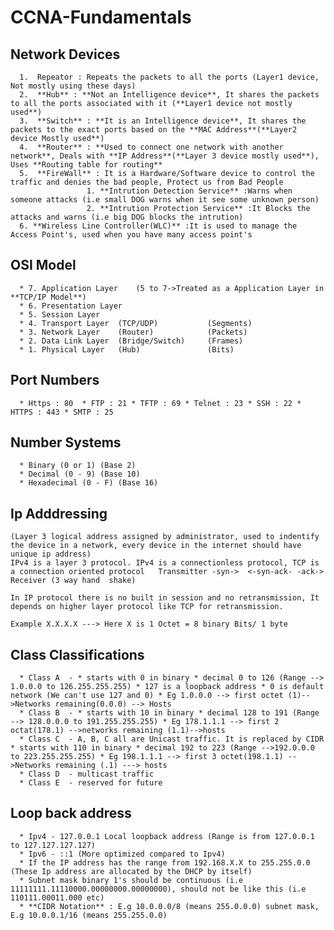 # CCNA-Fundamentals

## Network Devices

      1.  Repeator : Repeats the packets to all the ports (Layer1 device, Not mostly using these days)
      2.  **Hub** : **Not an Intelligence device**, It shares the packets to all the ports associated with it (**Layer1 device not mostly used**)
      3.  **Switch** : **It is an Intelligence device**, It shares the packets to the exact ports based on the **MAC Address**(**Layer2 device Mostly used**)
      4.  **Router** : **Used to connect one network with another network**, Deals with **IP Address**(**Layer 3 device mostly used**), Uses **Routing table for routing**
      5.  **FireWall** : It is a Hardware/Software device to control the traffic and denies the bad people, Protect us from Bad People
                     1. **Intrution Detection Service** :Warns when someone attacks (i.e small DOG warns when it see some unknown person)
                     2. **Intrution Protection Service** :It Blocks the attacks and warns (i.e big DOG blocks the intrution)
      6. **Wireless Line Controller(WLC)** :It is used to manage the Access Point's, used when you have many access point's
   
   
## OSI Model

      * 7. Application Layer    (5 to 7->Treated as a Application Layer in **TCP/IP Model**) 
      * 6. Presentation Layer
      * 5. Session Layer
      * 4. Transport Layer  (TCP/UDP)           (Segments)
      * 3. Network Layer    (Router)            (Packets)
      * 2. Data Link Layer  (Bridge/Switch)     (Frames)
      * 1. Physical Layer   (Hub)               (Bits)
      
      
## Port Numbers

      * Https : 80  * FTP : 21 * TFTP : 69 * Telnet : 23 * SSH : 22 * HTTPS : 443 * SMTP : 25
      
## Number Systems 
      * Binary (0 or 1) (Base 2)
      * Decimal (0 - 9) (Base 10)
      * Hexadecimal (0 - F) (Base 16)
      
## Ip Adddressing  
    (Layer 3 logical address assigned by administrator, used to indentify the device in a network, every device in the internet should have unique ip address)
    IPv4 is a layer 3 protocol. IPv4 is a connectionless protocol, TCP is a connection oriented protocol   Transmitter -syn->  <-syn-ack- -ack-> Receiver (3 way hand  shake)
   
    In IP protocol there is no built in session and no retransmission, It depends on higher layer protocol like TCP for retransmission.
     
    Example X.X.X.X ---> Here X is 1 Octet = 8 binary Bits/ 1 byte
   
## Class Classifications 
      * Class A  - * starts with 0 in binary * decimal 0 to 126 (Range --> 1.0.0.0 to 126.255.255.255) * 127 is a loopback address * 0 is default network (We can't use 127 and 0) * Eg 1.0.0.0 --> first octet (1)-->Networks remaining(0.0.0) --> Hosts 
      * Class B  - * starts with 10 in binary * decimal 128 to 191 (Range --> 128.0.0.0 to 191.255.255.255) * Eg 178.1.1.1 --> first 2 octat(178.1) -->networks remaining (1.1)-->hosts
      * Class C  - A, B, C all are Unicast traffic. It is replaced by CIDR   * starts with 110 in binary * decimal 192 to 223 (Range -->192.0.0.0 to 223.255.255.255) * Eg 198.1.1.1 --> first 3 octet(198.1.1) -->Networks remaining (.1) ---> hosts
      * Class D  - multicast traffic
      * Class E  - reserved for future
      
## Loop back address 

      * Ipv4 - 127.0.0.1 Local loopback address (Range is from 127.0.0.1 to 127.127.127.127)
      * Ipv6 - ::1 (More optimized compared to Ipv4)
      * If the IP address has the range from 192.168.X.X to 255.255.0.0 (These Ip address are allocated by the DHCP by itself)
      * Subnet mask binary 1's should be continuous (i.e 11111111.11110000.00000000.00000000), should not be like this (i.e 110111.00011.000 etc)
      * **CIDR Notation** : E.g 10.0.0.0/8 (means 255.0.0.0) subnet mask, E.g 10.0.0.1/16 (means 255.255.0.0)
   

